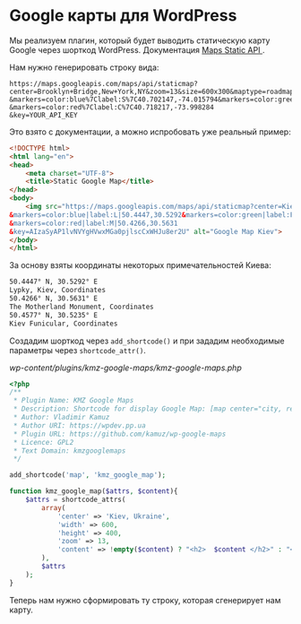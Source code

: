 # Google карты для WordPress

Мы реализуем плагин, который будет выводить статическую карту Google через шорткод WordPress. Документация [Maps Static API
](https://developers.google.com/maps/documentation/maps-static/).

Нам нужно генерировать строку вида:

```
https://maps.googleapis.com/maps/api/staticmap?center=Brooklyn+Bridge,New+York,NY&zoom=13&size=600x300&maptype=roadmap
&markers=color:blue%7Clabel:S%7C40.702147,-74.015794&markers=color:green%7Clabel:G%7C40.711614,-74.012318
&markers=color:red%7Clabel:C%7C40.718217,-73.998284
&key=YOUR_API_KEY
```

Это взято с документации, а можно испробовать уже реальный пример:

```html
<!DOCTYPE html>
<html lang="en">
<head>
    <meta charset="UTF-8">
    <title>Static Google Map</title>
</head>
<body>
    <img src="https://maps.googleapis.com/maps/api/staticmap?center=Kiev,Ukraine&zoom=10&size=600x400&maptype=roadmap
&markers=color:blue|label:L|50.4447,30.5292&markers=color:green|label:F|50.4577,30.5235
&markers=color:red|label:M|50.4266,30.5631
&key=AIzaSyAP1lvNVYgHVwxMGa0pjlscCxWHJu8er2U" alt="Google Map Kiev">
</body>
</html>
```

За основу взяты координаты некоторых примечательностей Киева:

```txt
50.4447° N, 30.5292° E
Lypky, Kiev, Coordinates
50.4266° N, 30.5631° E
The Motherland Monument, Coordinates 
50.4577° N, 30.5235° E
Kiev Funicular, Coordinates
```

Создадим шорткод через `add_shortcode()` и при зададим необходимые параметры через `shortcode_attr()`.

*wp-content/plugins/kmz-google-maps/kmz-google-maps.php*

```php
<?php
/**
 * Plugin Name: KMZ Google Maps
 * Description: Shortcode for display Google Map: [map center="city, region, country" width="600" height="300" zoom="13"]Description of the map[/map]
 * Author: Vladimir Kamuz
 * Author URI: https://wpdev.pp.ua
 * Plugin URL: https://github.com/kamuz/wp-google-maps
 * Licence: GPL2
 * Text Domain: kmzgooglemaps
 */

add_shortcode('map', 'kmz_google_map');

function kmz_google_map($attrs, $content){
    $attrs = shortcode_attrs(
        array(
            'center' => 'Kiev, Ukraine',
            'width' => 600,
            'height' => 400,
            'zoom' => 13,
            'content' => !empty($content) ? "<h2>  $content </h2>" : "<h2>Google Map</h2>"
        ),
        $attrs
    );
}
```

Теперь нам нужно сформировать ту строку, которая сгенерирует нам карту.